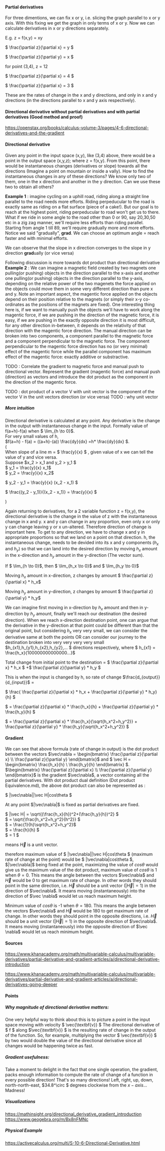 #### Partial derivatives  

For three dimentions, we can fix x or y, i.e. slicing the graph parallel to x or y axis. With this fixing we get the graph in only terms of x or y. Now we can calculate derivatives in x or y directions separately.  

E.g. z = f(x,y) = xy  

$ \frac{\partial z}{\partial x} = y $  

$ \frac{\partial z}{\partial y} = x $  

for point (3,4), z = 12  

$ \frac{\partial z}{\partial x} = 4 $  

$ \frac{\partial z}{\partial x} = 3 $  

These are the rates of change in the x and y directions, and only in x and y directions (in the directions parallel to x and y axis respectively).

#### Directional derivative without partial derivatives and with partial derivatives (Good method and proof)

https://openstax.org/books/calculus-volume-3/pages/4-6-directional-derivatives-and-the-gradient

#### Directional derivative

Given any point in the input space (x,y), like (3,4) above, there would be a point in the output space (x,y,z); where z = f(x,y). From this point, there would be instantaneous changes (derivatives or slope) towards all the directions (Imagine a point on mountain or inside a vally). How to find the instantaneous changes in any of these directions? We know only two of them, one in the x direction and another in the y direction. Can we use these two to obtain all others?  

**Example 1** : imagine cycling on a uphill road, riding along a straight line parallel to the road needs more efforts. Riding perpeducular to the road is exactly same as riding on a flat surface (piece of a cake!). But our goal is to reach at the highest point, riding perpeducular to road won't get us to there. What if we ride in some angle to the road other than 0 or 90, say 20,30,50 etc in a zig zag manner, we'll require less efforts 
than riding parallel. Starting from angle 1 till 89, we'll require gradually more and more efforts. Notice we said "gradually", **grad**.
We can choose an optimum angle = reach faster and with minimal efforts.  

We can observe that the slope in x direction converges to the slope in y direction **grad**ually (or vice versa)

Following discussion is more towards dot product than directional derivative  
**Example 2** : We can imagine a magnetic field created by two magnets one pulling(or pushing) objects in the direction parallel to the x-axis and another one pulling(or pushing) objects in the direction parallel to the y-axis, depending on the relative power of the two magenets the force applied on the objects could move them in some very different direction than pure x and y. Note an important aspect, the magentic force applied on the objects depend on their position relative to the magnets (or simply their x-y co-ordinates as the positions of the magnets are fixed). One interesting thing here is, if we want to manually push the objects we'll have to work along the magentic force, if we are pushing in the direction of the magnetic force, it is easy, if we are pushing in the exactly opposite direction it is most difficult, for any other direction in-between, it depends on the relativity of that direction with the magentic force direction. The manual direction can be broken into two components, a component parallel to the magnetic force and a component perpendicular to the magnetic force. The component perpendicular to the magentic force direction has no (or very minimal) effect of the magentic force while the parallel component has maximum effect of the magentic force: exactly additive or substractive.  

TODO : Correlate the gradient to magnetic force and manual push to directional vector. Represent the gradient (magentic force) and manual push (direction) as vectors and introduce the dot product as the component in the direction of the magentic force. 

TODO : dot product of a vector V with unit vector is the component of the vector V in the unit vectors direction (or vice versa)
TODO : why unit vector


##### More intuition

Directional derivative is calculated at any point. Any derivative is the change in the output with instantaneous change in the input. Formally value of f(a+h)-f(a) when $ \lim_{h \to 0}$.  
For very small values of h,  
$f(a+h) - f(a) = ((a+h)-(a)) \frac{dy}{dx} =h*  \frac{dy}{dx} $.   
(  
When slope of a line m = $ \frac{y}{x} $ , given value of x we can tell the value of y and vice versa.   
Suppose $x_2 > x_1 and y_2 > y_1 $  
$ y_1 = \frac{y}{x} x_1$   
$ y_2 = \frac{y}{x} x_2$   

$ y_2 - y_1 = \frac{y}{x} (x_2 - x_1) $   

$ \frac{(y_2 - y_1)}{(x_2 - x_1)} = \frac{y}{x}  $   

)

Again returning to derivatives, for a 2 variable function z = f(x,y), the directional derivative is the change in the value of z with the instantaneous change in x and y. x and y can change in any proportion, even only x or only y can change leaving y or x un-altered. Therefore direction of change is important here. To get to any direction, we have to change x and y in appropriate proportions so that we land on a point on that direction. h, the instantaneous change, needs to be devided into its x and y components ($h_x$ and $h_y$) so that we can land into the desired direction by moving $h_x$ amount in the x-direction and $h_y$ amount in the y-direction (The vector sum).  

If $ \lim_{h \to 0}$, then $ \lim_{h_x \to 0}$ and $ \lim_{h_y \to 0}$  

Moving $h_x$ amount in x-direction, z changes by amount $ \frac{\partial z}{\partial x} * h_x$  

Moving $h_y$ amount in y-direction, z changes by amount $ \frac{\partial z}{\partial y} * h_y$  


We can imagine first moving in x-direction by $h_x$ amount and then in y-direction by $h_y$ amount, finally we'll reach our destination (the desired direction). When we reach x-direction  destination point, one can argue that the derivative in the y-direction at that point could be different than that the original point, but considering $h_x$ very very small, we can consider the derivative same at both the points OR can consider our journey to the destination broken into very very very very small $h_{x1},h_{y1},h_{x2},h_{y2},... $ directions respectively, where $ h_{x1} = \frac{h_x}{100000000000000...}$      

Total change from initial point to the destination = $ \frac{\partial z}{\partial x} * h_x $ +$ \frac{\partial z}{\partial y} * h_y $   

This is when the input is changed by h, so rate of change $\frac{d_{output}}{d_{input}}$ =   

$ \frac{ \frac{\partial z}{\partial x} * h_x + \frac{\partial z}{\partial y} * h_y}{h} $  

$ = \frac{\partial z}{\partial x} * \frac{h_x}{h} + \frac{\partial z}{\partial y} * \frac{h_y}{h} $  

$ = \frac{\partial z}{\partial x} * \frac{h_x}{\sqrt{h_x^2+h_y^2}} + \frac{\partial z}{\partial y} * \frac{h_y}{\sqrt{h_x^2+h_y^2}} $  

#### Gradient

We can see that above formula (rate of change in output) is the dot product between the vectors $\vec\nabla = \begin{bmatrix} \frac{\partial z}{\partial x} \\ \frac{\partial z}{\partial y} \end{bmatrix}$ and $ \vec H =  \begin{bmatrix} \frac{h_x}{h} \\ \frac{h_y}{h} \end{bmatrix} $.  
$\begin{bmatrix} \frac{\partial z}{\partial x} \\ \frac{\partial z}{\partial y} \end{bmatrix}$  is the gradient $\vec\nabla$, a vector containing all the partial derivatives. With dot product dual definition (Dot product Equivalence.md), the above dot product can also be represented as :  

$ |\vec\nabla||\vec H|cos\theta $  

At any point $|\vec\nabla|$ is fixed as partial derivatives are fixed.  

$ |\vec H| = \sqrt{(\frac{h_x}{h})^2+(\frac{h_y}{h})^2} $   
$ = \sqrt{\frac{h_x^2+h_y^2}{h^2}} $  
$ = \frac{1}{h}\sqrt{h_x^2+h_y^2}$  
$ = \frac{h}{h} $  
$ = 1 $  

means $\vec H$ is a unit vector.  

therefore maximum value of $ |\vec\nabla||\vec H|cos\theta $ (maximum rate of change at the point) would be $ |\vec\nabla|cos\theta $, $|\vec\nabla|$ being fixed at the point, maximizing the value of $cos\theta$ would give us the maximum value of the dot product, maximum value of $cos\theta$ is 1 when $\theta = 0$. This means the angle between the vectors $\vec\nabla$ and $\vec H$ would be 0 to get maximum rate of change. In other words they should point in the same direction, i.e. $\vec H$ should be a unit vector ($|\vec H|=1$) in the direction of $\vec\nabla$. It means moving (instantaneously) into the direction of $\vec \nabla$ would let us reach maximum height.    

Minimum value of $cos\theta$ is -1 when $\theta = 180$. This means the angle between the vectors $\vec\nabla$ and $\vec H$ would be 180 to get maximum rate of change. In other words they should point in the opposite directions, i.e. $\vec H$ should be a unit vector ($|\vec H|=1$) in the opposite direction of $\vec\nabla$. It means moving (instantaneously) into the opposite direction of $\vec \nabla$ would let us reach minimum height.  



#### Sources

https://www.khanacademy.org/math/multivariable-calculus/multivariable-derivatives/partial-derivative-and-gradient-articles/a/directional-derivative-introduction

https://www.khanacademy.org/math/multivariable-calculus/multivariable-derivatives/partial-derivative-and-gradient-articles/a/directional-derivatives-going-deeper

#### Points

##### Why magnitude of directional derivative matters:  
One very helpful way to think about this is to picture a point in the input space moving with velocity $ \vec{\textbf{v}} $
 The directional derivative of $ f $ along $\vec{\textbf{v}} $
 is the resulting rate of change in the output of the function. So, for example, multiplying the vector $ \vec{\textbf{v}} $ by two would double the value of the directional derivative since all changes would be happening twice as fast.

##### Gradient usefulness:
 Take a moment to delight in the fact that one single operation, the gradient, packs enough information to compute the rate of change of a function in every possible direction! That's so many directions! Left, right, up, down, north-north-east, $34.8^\circ $ degrees clockwise from the $x-axis$... Madness!
 
##### Visualizations
https://mathinsight.org/directional_derivative_gradient_introduction
https://www.geogebra.org/m/Bx8nFMNc

##### Physical Example
https://activecalculus.org/multi/S-10-6-Directional-Derivative.html



